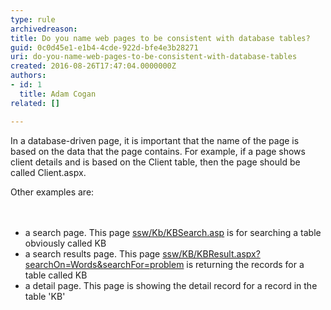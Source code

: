 ```yaml
---
type: rule
archivedreason: 
title: Do you name web pages to be consistent with database tables?
guid: 0c0d45e1-e1b4-4cde-922d-bfe4e3b28271
uri: do-you-name-web-pages-to-be-consistent-with-database-tables
created: 2016-08-26T17:47:04.0000000Z
authors:
- id: 1
  title: Adam Cogan
related: []

---
```



In a database-driven page, it is important that the name of the page is based on the data that the page contains. For example, if a page shows client details and is based on the Client table, then the page should be called Client.aspx.​<div>Other examples are&#58; <br></div>
<br><excerpt class='endintro'></excerpt><br>
<ul><li>a search page. This page&#160;<a href="https&#58;//www.ssw.com.au/ssw/KB/KBSearch.aspx">ssw/Kb/KBSearch.asp</a>&#160;is for searching a table obviously called KB</li><li>a search results page. This page&#160;<a href="https&#58;//www.ssw.com.au/ssw/KB/KBResult.aspx?searchOn=Words&amp;searchFor=problem">ssw/KB/KBResult.aspx?searchOn=Words&amp;searchFor=problem</a>&#160;is returning the records for a table called KB</li><li>a detail page. This page is showing the detail record for a record in the table 'KB' <br></li></ul><p>
   <br>
</p>


